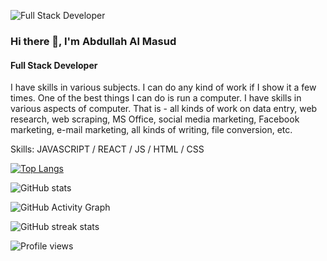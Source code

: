 ![Full Stack Developer](https://i.ibb.co/QH2n3kC/FULL-STACK-DEVELOPER-1.jpg)

### Hi there 👋, I'm Abdullah Al Masud
#### Full Stack Developer

I have skills in various subjects. I can do any kind of work if I show it a few times. One of the best things I can do is run a computer. I have skills in various aspects of computer. That is - all kinds of work on data entry, web research, web scraping, MS Office, social media marketing, Facebook marketing, e-mail marketing, all kinds of writing, file conversion, etc.

Skills: JAVASCRIPT / REACT / JS / HTML / CSS

[![Top Langs](https://github-readme-stats.vercel.app/api/top-langs/?username=abdullahalmasudpersonal)](https://github.com/anuraghazra/github-readme-stats)

![GitHub stats](https://github-readme-stats.vercel.app/api?username=abdullahalmasudpersonal&show_icons=true)  

![GitHub Activity Graph](https://activity-graph.herokuapp.com/graph?username=abdullahalmasudpersonal)  

![GitHub streak stats](https://github-readme-streak-stats.herokuapp.com/?user=abdullahalmasudpersonal)  

![Profile views](https://gpvc.arturio.dev/abdullahalmasudpersonal)  

